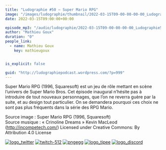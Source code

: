 ```yaml
---
title: "Ludographie #50 – Super Mario RPG"
image: "/images/ludographie/thumbnail/2022-03-15T09-00-00-00-00_Ludographie50SuperMarioRPG.jpg"
date: 2022-03-15T09:00:00+00:00

episode_mp3: "/audio/ludographie/2022-03-15T09-00-00-00-00_Ludographie50SuperMarioRPG.mp3"
author: "Mathieu Goux"
duration: "0"
people_link: 
  - name: Mathieu Goux
    key: mathieugoux


is_explicit: false

guid: "http://ludographiepodcast.wordpress.com/?p=999"
---
```


<PodcastHeader/>

<!-- ECRIRE LA DESCRIPTION DE L'EPISODE SOUS CETTE LIGNE -->
<p>Super Mario RPG (1996, Squaresoft) est un jeu de rôle mettant en scène l’univers de Super Mario Bros. Cet épisode inaugural n’hésite pas à introduire de tout nouveaux personnages, que l’on ne reverra guère par la suite, et au design tout particulier. On se demandera pourquoi ces choix ne sont pas plus fréquents dans la série des RPG Mario.<br></p>
<p></p>
<a href="" rel="nofollow"></a>
 
<p>Source image : Super Mario RPG (1996, Squaresoft)<br>Source musique : «&nbsp;Crinoline Dreams&nbsp;» Kevin MacLeod (<a title="http://incompetech.com/" href="http://incompetech.com/" rel="nofollow">http://incompetech.com/</a>) Licensed under Creative Commons: By Attribution 4.0 License</p>


<!--tr--><p>
<!--td--><span><a href="https://twitter.com/Gouximan" rel="nofollow"><img src="/resources/ludographie/2022-03-15T09-00-00-00-00_Ludographie50SuperMarioRPG/logo_twitter-1.png" alt="logo_twitter"></a><!--/td--></span>
<!--td--><span><a href="https://www.twitch.tv/mathieugoux" rel="nofollow"><img src="/resources/ludographie/2022-03-15T09-00-00-00-00_Ludographie50SuperMarioRPG/twitch-512-1.png" alt="twitch-512"></a><!--/td--></span>
<!--td--><span><a href="https://www.youtube.com/user/MattTheFatalifieur/videos" rel="nofollow"><img src="/resources/ludographie/2022-03-15T09-00-00-00-00_Ludographie50SuperMarioRPG/pngegg.png" alt="pngegg"></a><!--/td--></span>
<!--td--><span><a href="http://fr.tipeee.com/calvinball" rel="nofollow"><img src="/resources/ludographie/2022-03-15T09-00-00-00-00_Ludographie50SuperMarioRPG/logo_tipee-1.png" alt="logo_tipee"></a><!--/td--></span>
<!--td--><span><a href="https://discord.com/invite/4RnA9v7" rel="nofollow"><img src="/resources/ludographie/2022-03-15T09-00-00-00-00_Ludographie50SuperMarioRPG/logo_discord-1.png" alt="logo_discord"></a><!--/td--></span>
<!--/tr--></p>




<p></p>



